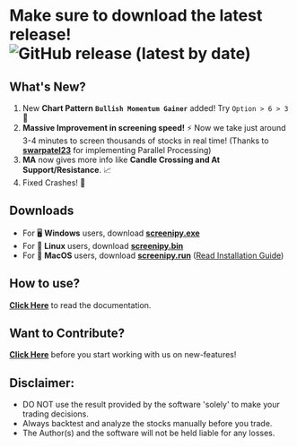 # Make sure to download the latest release! ![GitHub release (latest by date)](https://img.shields.io/github/v/release/pranjal-joshi/Screeni-py)

## What's New?
1. New **Chart Pattern** **`Bullish Momentum Gainer`** added! Try `Option > 6 > 3` :rocket:
2. **Massive Improvement in screening speed!** :zap: Now we take just around 3-4 minutes to screen thousands of stocks in real time! (Thanks to [**swarpatel23**](https://github.com/swarpatel23) for implementing Parallel Processing)
3. **MA** now gives more info like **Candle Crossing and At Support/Resistance**. :chart_with_upwards_trend:
4. Fixed Crashes! :wrench:

## Downloads
* For :desktop_computer: **Windows** users, download **[screenipy.exe](https://github.com/pranjal-joshi/Screeni-py/releases/download/1.16/screenipy.exe)**
* For :penguin: **Linux** users, download **[screenipy.bin](https://github.com/pranjal-joshi/Screeni-py/releases/download/1.16/screenipy.bin)**
* For :apple: **MacOS** users, download **[screenipy.run](https://github.com/pranjal-joshi/Screeni-py/releases/download/1.16/screenipy.run)** ([Read Installation Guide](../INSTALLATION.md#For-MacOS))

## How to use?

[**Click Here**](https://github.com/pranjal-joshi/Screeni-py) to read the documentation.

## Want to Contribute?

[**Click Here**](https://github.com/pranjal-joshi/Screeni-py/blob/main/CONTRIBUTING.md) before you start working with us on new-features!

## Disclaimer:
* DO NOT use the result provided by the software 'solely' to make your trading decisions.
* Always backtest and analyze the stocks manually before you trade.
* The Author(s) and the software will not be held liable for any losses.